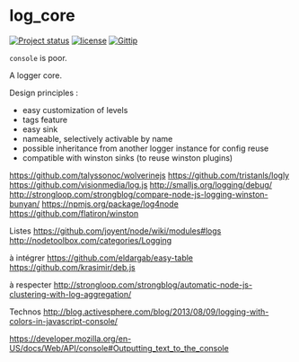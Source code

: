 log_core
========

[![Project status](http://img.shields.io/badge/project_status-highly_experimental-red.png)](http://offirmo.net/classifying-open-source-projects-status/)
[![license](http://img.shields.io/badge/license-public_domain-brightgreen.png)](http://unlicense.org/)
[![Gittip](http://img.shields.io/gittip/Offirmo.png)](https://www.gittip.com/Offirmo/)

`console` is poor.

A logger core.

Design principles :

* easy customization of levels
* tags feature
* easy sink
* nameable, selectively activable by name
* possible inheritance from another logger instance for config reuse
* compatible with winston sinks (to reuse winston plugins)

https://github.com/talyssonoc/wolverinejs
https://github.com/tristanls/logly
https://github.com/visionmedia/log.js
http://smalljs.org/logging/debug/
http://strongloop.com/strongblog/compare-node-js-logging-winston-bunyan/
https://npmjs.org/package/log4node
https://github.com/flatiron/winston

Listes
https://github.com/joyent/node/wiki/modules#logs
http://nodetoolbox.com/categories/Logging

à intégrer
https://github.com/eldargab/easy-table
https://github.com/krasimir/deb.js

à respecter
http://strongloop.com/strongblog/automatic-node-js-clustering-with-log-aggregation/

Technos
http://blog.activesphere.com/blog/2013/08/09/logging-with-colors-in-javascript-console/

https://developer.mozilla.org/en-US/docs/Web/API/console#Outputting_text_to_the_console
